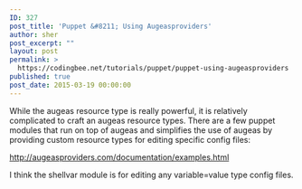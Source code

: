 ```yaml
---
ID: 327
post_title: 'Puppet &#8211; Using Augeasproviders'
author: sher
post_excerpt: ""
layout: post
permalink: >
  https://codingbee.net/tutorials/puppet/puppet-using-augeasproviders
published: true
post_date: 2015-03-19 00:00:00
---
```

While the augeas resource type is really powerful, it is relatively complicated to craft an augeas resource types. There are a few puppet modules that run on top of augeas and simplifies the use of augeas by providing custom resource types for editing specific config files:


<a href="http://augeasproviders.com/documentation/examples.html">http://augeasproviders.com/documentation/examples.html</a>

I think the shellvar module is for editing any variable=value type config files.